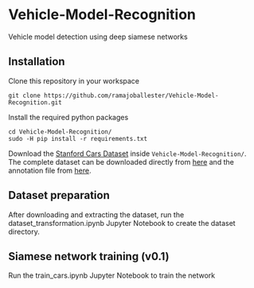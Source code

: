 # Vehicle-Model-Recognition
Vehicle model detection using deep siamese networks

## Installation

Clone this repository in your workspace

```
git clone https://github.com/ramajoballester/Vehicle-Model-Recognition.git
```

Install the required python packages

```
cd Vehicle-Model-Recognition/
sudo -H pip install -r requirements.txt
```

Download the [Stanford Cars Dataset](https://ai.stanford.edu/~jkrause/cars/car_dataset.html) inside ```Vehicle-Model-Recognition/```. The complete dataset can be downloaded directly from [here](http://imagenet.stanford.edu/internal/car196/car_ims.tgz) and the annotation file from [here](http://imagenet.stanford.edu/internal/car196/cars_annos.mat).

## Dataset preparation 

After downloading and extracting the dataset, run the dataset_transformation.ipynb Jupyter Notebook to create the dataset directory.

## Siamese network training (v0.1)

Run the train_cars.ipynb Jupyter Notebook to train the network 
